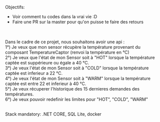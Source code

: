 Objectifs:<br/>
- Voir comment tu codes dans la vrai vie :D<br/>
- Faire une PR sur la master pour qu'on puisse te faire des retours<br/>
<br/>
<br/>
Dans le cadre de ce projet, nous souhaitons avoir une api :<br/>
1°) Je veux que mon sensor récupère la température provenant du composant TemperatureCaptor (renvoi la température en °C)<br/>
2°) Je veux que l'état de mon Sensor soit à "HOT" lorsque la température captée est suppérieure ou égale a 40 °C.<br/>
3°) Je veux l'état de mon Sensor soit à "COLD" lorsque la température captée est inferieur a 22 °C.<br/>
4°) Je veux l'état de mon Sensor soit à "WARM" lorsque la température captée est entre 22 et inferieur à 40 °C.<br/>
5°) Je veux récuperer l'historique des 15 dernieres demandes des températures.<br/>
6°) Je veux pouvoir redefinir les limites pour "HOT", "COLD", "WARM"<br/><br/>

Stack mandatory: .NET CORE, SQL Lite, docker
